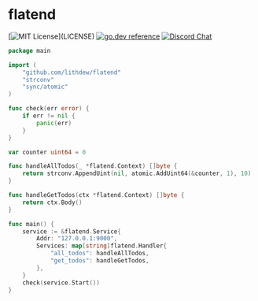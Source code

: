# flatend

[![MIT License](https://img.shields.io/apm/l/atomic-design-ui.svg?)](LICENSE)
[![go.dev reference](https://img.shields.io/badge/go.dev-reference-007d9c?logo=go&logoColor=white&style=flat-square)](https://pkg.go.dev/github.com/lithdew/flatend)
[![Discord Chat](https://img.shields.io/discord/697002823123992617)](https://discord.gg/HZEbkeQ)

```go
package main

import (
	"github.com/lithdew/flatend"
	"strconv"
	"sync/atomic"
)

func check(err error) {
	if err != nil {
		panic(err)
	}
}

var counter uint64 = 0

func handleAllTodos(_ *flatend.Context) []byte {
	return strconv.AppendUint(nil, atomic.AddUint64(&counter, 1), 10)
}

func handleGetTodos(ctx *flatend.Context) []byte {
	return ctx.Body()
}

func main() {
	service := &flatend.Service{
		Addr: "127.0.0.1:9000",
		Services: map[string]flatend.Handler{
			"all_todos": handleAllTodos,
			"get_todos": handleGetTodos,
		},
	}
	check(service.Start())
}
```